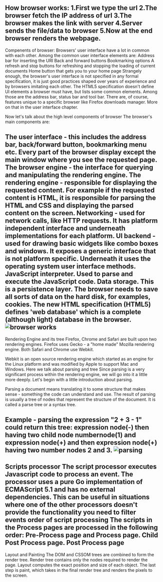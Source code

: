 How browser works:
 1.First we type the url
 2.The browser fetch the IP address of url
 3.The browser makes the link with server
 4.Server sends the file/data to browser
 5.Now at the end browser renders the webpage.
 -------------------------------------------------
 
Compenents of browser:
Browsers' user interface have a lot in common with each other. Among the common user interface elements are:
Address bar for inserting the URI
Back and forward buttons
Bookmarking options
A refresh and stop buttons for refreshing and stopping the loading of current documents
Home button that gets you to your home page
Strangely enough, the browser's user interface is not specified in any formal specification, it is just good practices shaped over years of experience and by browsers imitating each other. The HTML5 specification doesn't define UI elements a browser must have, but lists some common elements. Among those are the address bar, status bar and tool bar. There are, of course, features unique to a specific browser like Firefox downloads manager.
More on that in the user interface chapter.

Now let's talk about the high level components of browser
The browser's main components are:

The user interface - this includes the address bar, back/forward button, bookmarking menu etc. Every part of the browser display except the main window where you see the requested page.
The browser engine - the interface for querying and manipulating the rendering engine.
The rendering engine - responsible for displaying the requested content. For example if the requested content is HTML, it is responsible for parsing the HTML and CSS and displaying the parsed content on the screen.
Networking - used for network calls, like HTTP requests. It has platform independent interface and underneath implementations for each platform.
UI backend - used for drawing basic widgets like combo boxes and windows. It exposes a generic interface that is not platform specific. Underneath it uses the operating system user interface methods.
JavaScript interpreter. Used to parse and execute the JavaScript code.
Data storage. This is a persistence layer. The browser needs to save all sorts of data on the hard disk, for examples, cookies. The new HTML specification (HTML5) defines 'web database' which is a complete (although light) database in the browser.
![browser works](https://user-images.githubusercontent.com/91534908/201459183-d9257e58-70b5-4927-92f4-36f5a476432c.png)
------------------------------------------------

Rendering Engine and its tree
Firefox, Chrome and Safari are built upon two rendering engines. Firefox uses Gecko - a "home made" Mozilla rendering engine. Both Safari and Chrome use Webkit.

Webkit is an open source rendering engine which started as an engine for the Linux platform and was modified by Apple to support Mac and Windows.
Here we talk about parsing and tree
Since parsing is a very significant process within the rendering engine, we will go into it a little more deeply. Let's begin with a little introduction about parsing.

Parsing a document means translating it to some structure that makes sense - something the code can understand and use. The result of parsing is usually a tree of nodes that represent the structure of the document. It is called a parse tree or a syntax tree.

Example - parsing the expression "2 + 3 - 1" could return this tree:
expression node(-) then having two child node numbernode(1) and expression node(+) and then expression node(+) having two number nodes 2 and 3.
![parsing](https://user-images.githubusercontent.com/91534908/201459264-8774aeb9-a20d-4c14-80e7-a9768e5deb2e.png)
--------------------------------------------------------

Scripts processor
The script processor executes Javascript code to process an event. The processor uses a pure Go implementation of ECMAScript 5.1 and has no external dependencies. This can be useful in situations where one of the other processors doesn't provide the functionality you need to filter events
order of script processing
The scripts in the Process pages are processed in the following order: Pre-Process page and Process page. Child Post Process page. Post Process page
----------------------------------------

Layout and Painting
The DOM and CSSOM trees are combined to form the render tree.
Render tree contains only the nodes required to render the page.
Layout computes the exact position and size of each object.
The last step is paint, which takes in the final render tree and renders the pixels to the screen.


